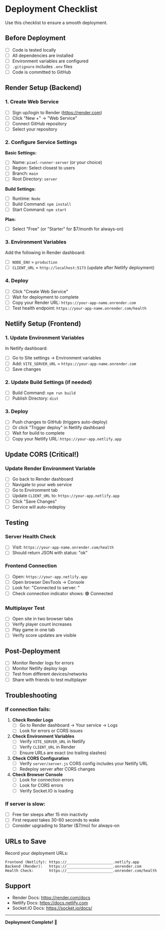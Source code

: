 # Deployment Checklist

Use this checklist to ensure a smooth deployment.

## Before Deployment

- [ ] Code is tested locally
- [ ] All dependencies are installed
- [ ] Environment variables are configured
- [ ] `.gitignore` includes `.env` files
- [ ] Code is committed to GitHub

## Render Setup (Backend)

### 1. Create Web Service

- [ ] Sign up/login to Render (https://render.com)
- [ ] Click "New +" → "Web Service"
- [ ] Connect GitHub repository
- [ ] Select your repository

### 2. Configure Service Settings

**Basic Settings:**
- [ ] Name: `pixel-runner-server` (or your choice)
- [ ] Region: Select closest to users
- [ ] Branch: `main`
- [ ] Root Directory: `server`

**Build Settings:**
- [ ] Runtime: `Node`
- [ ] Build Command: `npm install`
- [ ] Start Command: `npm start`

**Plan:**
- [ ] Select "Free" (or "Starter" for $7/month for always-on)

### 3. Environment Variables

Add the following in Render dashboard:

- [ ] `NODE_ENV` = `production`
- [ ] `CLIENT_URL` = `http://localhost:5173` (update after Netlify deployment)

### 4. Deploy

- [ ] Click "Create Web Service"
- [ ] Wait for deployment to complete
- [ ] Copy your Render URL: `https://your-app-name.onrender.com`
- [ ] Test health endpoint: `https://your-app-name.onrender.com/health`

## Netlify Setup (Frontend)

### 1. Update Environment Variables

In Netlify dashboard:

- [ ] Go to Site settings → Environment variables
- [ ] Add: `VITE_SERVER_URL` = `https://your-app-name.onrender.com`
- [ ] Save changes

### 2. Update Build Settings (if needed)

- [ ] Build Command: `npm run build`
- [ ] Publish Directory: `dist`

### 3. Deploy

- [ ] Push changes to GitHub (triggers auto-deploy)
- [ ] Or click "Trigger deploy" in Netlify dashboard
- [ ] Wait for build to complete
- [ ] Copy your Netlify URL: `https://your-app.netlify.app`

## Update CORS (Critical!)

### Update Render Environment Variable

- [ ] Go back to Render dashboard
- [ ] Navigate to your web service
- [ ] Go to Environment tab
- [ ] Update `CLIENT_URL` to: `https://your-app.netlify.app`
- [ ] Click "Save Changes"
- [ ] Service will auto-redeploy

## Testing

### Server Health Check

- [ ] Visit: `https://your-app-name.onrender.com/health`
- [ ] Should return JSON with status: "ok"

### Frontend Connection

- [ ] Open: `https://your-app.netlify.app`
- [ ] Open browser DevTools → Console
- [ ] Look for: "Connected to server: <socket-id>"
- [ ] Check connection indicator shows: 🟢 Connected

### Multiplayer Test

- [ ] Open site in two browser tabs
- [ ] Verify player count increases
- [ ] Play game in one tab
- [ ] Verify score updates are visible

## Post-Deployment

- [ ] Monitor Render logs for errors
- [ ] Monitor Netlify deploy logs
- [ ] Test from different devices/networks
- [ ] Share with friends to test multiplayer

## Troubleshooting

### If connection fails:

1. **Check Render Logs**
   - [ ] Go to Render dashboard → Your service → Logs
   - [ ] Look for errors or CORS issues

2. **Check Environment Variables**
   - [ ] Verify `VITE_SERVER_URL` in Netlify
   - [ ] Verify `CLIENT_URL` in Render
   - [ ] Ensure URLs are exact (no trailing slashes)

3. **Check CORS Configuration**
   - [ ] Verify `server/server.js` CORS config includes your Netlify URL
   - [ ] Redeploy server after CORS changes

4. **Check Browser Console**
   - [ ] Look for connection errors
   - [ ] Look for CORS errors
   - [ ] Verify Socket.IO is loading

### If server is slow:

- [ ] Free tier sleeps after 15 min inactivity
- [ ] First request takes 30-60 seconds to wake
- [ ] Consider upgrading to Starter ($7/mo) for always-on

## URLs to Save

Record your deployment URLs:

```
Frontend (Netlify): https://_____________________.netlify.app
Backend (Render):   https://_____________________.onrender.com
Health Check:       https://_____________________.onrender.com/health
```

## Support

- Render Docs: https://render.com/docs
- Netlify Docs: https://docs.netlify.com
- Socket.IO Docs: https://socket.io/docs/

---

**Deployment Complete! 🎉**
